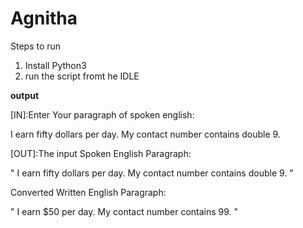 # Agnitha

Steps to run
1) Install Python3
2) run the script fromt he IDLE


**output**

[IN]:Enter Your paragraph of spoken english:

I earn fifty dollars per day. My contact number contains double 9.

[OUT]:The input Spoken English Paragraph: 

" I earn fifty dollars per day. My contact number contains double 9. "
	
 Converted Written English Paragraph: 
 
 " I earn $50 per day. My contact number contains 99. "
